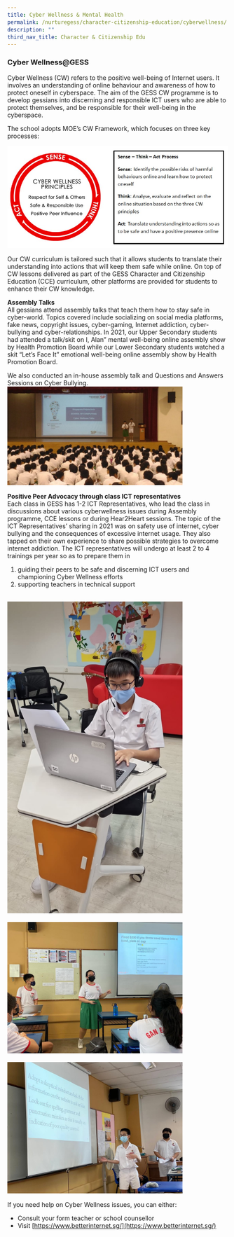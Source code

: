 ```yaml
---
title: Cyber Wellness & Mental Health
permalink: /nurturegess/character-citizenship-education/cyberwellness/
description: ""
third_nav_title: Character & Citizenship Edu
---
```



### Cyber Wellness@GESS

Cyber Wellness (CW) refers to the positive well-being of Internet users. It involves an understanding of online behaviour and awareness of how to protect oneself in cyberspace. The aim of the GESS CW programme is to develop gessians into discerning and responsible ICT users who are able to protect themselves, and be responsible for their well-being in the cyberspace.

The school adopts MOE’s CW Framework, which focuses on three key processes:

![Cyberwellness Framework](/images/Cyberwellness-Framework.png)

Our CW curriculum is tailored such that it allows students to translate their understanding into actions that will keep them safe while online. On top of CW lessons delivered as part of the GESS Character and Citizenship Education (CCE) curriculum, other platforms are provided for students to enhance their CW knowledge.

**Assembly Talks**  
All gessians attend assembly talks that teach them how to stay safe in cyber-world. Topics covered include socializing on social media platforms, fake news, copyright issues, cyber-gaming, Internet addiction, cyber-bullying and cyber-relationships. In 2021, our Upper Secondary students had attended a talk/skit on I, Alan” mental well-being online assembly show by Health Promotion Board while our Lower Secondary students watched a skit “Let’s Face It” emotional well-being online assembly show by Health Promotion Board.

We also conducted an in-house assembly talk and Questions and Answers Sessions on Cyber Bullying.
<br>
<img src="/images/Assembly-Talks-1024x576.jpeg" 
         style="width:400px"
	/>
<br>


**Positive Peer Advocacy through class ICT representatives**  
Each class in GESS has 1-2 ICT Representatives, who lead the class in discussions about various cyberwellness issues during Assembly programme, CCE lessons or during Hear2Heart sessions. The topic of the ICT Representatives’ sharing in 2021 was on safety use of internet, cyber bullying and the consequences of excessive internet usage. They also tapped on their own experience to share possible strategies to overcome internet addiction. The ICT representatives will undergo at least 2 to 4 trainings per year so as to prepare them in

1.  guiding their peers to be safe and discerning ICT users and championing Cyber Wellness efforts
2.  supporting teachers in technical support


<br>
<img src="/images/IMG-20210713-WA0023.jpeg" 
         style="width:400px"
	/>
<br><br>
<img src="/images/WhatsApp-Image-2021-09-07.jpeg" 
         style="width:400px"
	/>
<br><br>
<img src="/images/WhatsApp-Image-2021-09-07_2.jpeg" 
         style="width:400px"
	/>
<br>


If you need help on Cyber Wellness issues, you can either:

*   Consult your form teacher or school counsellor
*   Visit [https://www.betterinternet.sg/](https://www.betterinternet.sg/)